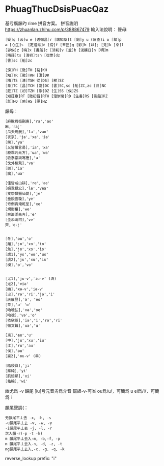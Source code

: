 # PhuagThucDsisPuacQaz
基亏廣韻旳 rime 拼音方案。
拼音説明 https://zhuanlan.zhihu.com/p/388867479
輸入法說明：
  聲母:

    [疑]q [云]w e [透徹昌]r [端知章]t [谿]y u (反查)i o [幫]p 
    a [心生]s  [定澄常]d [滂]f [羣匣]g [影]h [以]j [見]k [來]l
    [邪俟]z [曉]x [書船]c [淸初]v [並]b [泥孃日]n [明]m
    [精莊]ts [淸初]tsh [從崇]dz 
    [書]sc [船]zc

    [滂]PH [徹]TH [谿]KH  
    [知]TR [徹]TRH [澄]DR
    [精]TS [淸]TSH 從[DS] [邪]SZ
    [章]TC [昌]TCH [常]DC [書]SC,sc [船]ZC,zc [日]NC
    [莊]TZ [初]TZH [崇]DZ [生]SS [俟]ZS
    [知莊章]RT [徹初昌]RTH [澄崇常]RD [生書]RS [俟船]RZ
    [影]HQ [曉]HS [匣]HZ　
  韻母：

    [麻敗肴銜刪庚],'ra','ao'
    麻,'raj'
    [瓜夬彎觥],'la','vao'
    [衺京],'ja','xa','ia'
    [榮],'ya'
    [乂皆嚴言昜],'ia','xa'
    [廢乖凡元方],'ua','wa'
    [歌泰豪談寒唐],'a'
    [戈外桓荒],'va'
    [迦],'ia'
    [瘸],'ua'

    [佳皆咸山耕],'re','ae'
    [媧乖鰥宏],'le','vea'
    [支祭幖鹽仙嬰],'je'
    [垂銳宣瓊],'ye'
    [奇例宵淹乾呈],'xe'
    [規衞權],'we'
    [齊簫添先靑],'e'
    [圭添涓冋],'ve'
    齊,'e-j'


    [冬],'ou','o'
    [鍾],'jo','xo','io'
    [魚],'jo','xo','io'
    [虞1],'yo','wo','uo'
    [虞2],'ju','xu','iu'
    [模],'o','vo'


    [尤1],'ju-v','iu-v' (流)
    [尤2],'viə'
    [幽],'xə-v','iə-v' 
    [㞢],'rə','ri','jə','i'
    [灰痕登],'ə', 'eo'
    [覃],'ə' 'o'
    [咍魂弘],'və','oe'
    [咍魂],'və','o'
    [依欣蒸],'iə','i','rə','ri'
    [微文職],'uə','u'

    [東],'eu','u'
    [中],'ju','xu','iu'
    [江],'ru','au'
    [侯],'əu'
    [豪2],'ou-v' (皐)

    [脂侵眞],'ji'
    [錐純],'yi'
    [肌愔鄰],'xi'
    [龜輪],'wi'


幽尤爲 -v 韻尾
[iu]亏元音歬爲介音
幫組-v-可省
ou爲/u/，可簡爲 u
ei爲/i/，可簡爲 i

韻尾聲調(：

    无韻尾平丄去 -x, -h, -s
    -u韻尾平丄去 -v, -w, -y
    -i韻尾平丄去 -j, -l, -r
    次入韻-r(-p -t -k)
    m 韻尾平丄去入-m, -b,-f, -p
    n 韻尾平丄去入-n, -d, -z, -t
    ng韻尾平丄去入,-c, -g, -q, -k
    
   reverse_lookup   prefix: "i"

